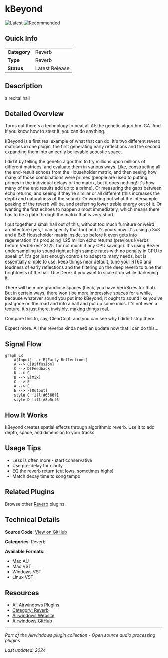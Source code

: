 # kBeyond

![Latest](https://img.shields.io/badge/-Latest-10b981) ![Recommended](https://img.shields.io/badge/-Recommended-6366f1)

## Quick Info

| | |
|---|---|
| **Category** | Reverb |
| **Type** | Reverb |
| **Status** | Latest Release |

## Description

a recital hall

## Detailed Overview

Turns out there's a technology to beat all AI: the genetic algorithm. GA. And if you know how to steer it, you can do anything.

kBeyond is a first real example of what that can do. It's two different reverb matrices in one plugin, the first generating early reflections and the second expanding them into an eerily believable acoustic space.

I did it by telling the genetic algorithm to try millions upon millions of different matrices, and evaluate them in various ways. Like, constructing all the end-result echoes from the Householder matrix, and then seeing how many of those combinations were primes (people are used to putting primes in the individual delays of the matrix, but it does nothing! It's how many of the end results add up to a prime). Or measuring the gaps between echo returns, and seeing if they're similar or all different (this increases the depth and naturalness of the sound). Or working out what the intersample peaking of the reverb will be, and preferring lower treble energy out of it. Or wanting the first echoes to happen almost immediately, which means there has to be a path through the matrix that is very short.

I put together a small hall out of this, without too much furniture or weird architecture (yes, I can specify that too) and it's yours now. It's using a 3x3 and a 6x6 Householder matrix inside, so before it even gets into regeneration it's producing 1.25 million echo returns (previous kVerbs before VerbSixes? 3125, for not much if any CPU savings). It's using Bezier undersampling to sound right at high sample rates with no penalty in CPU to speak of. It's got just enough controls to adapt to many needs, but is essentially simple to use: keep things near default, tune your RT60 and loudness of early reflections and the filtering on the deep reverb to tune the brightness of the hall. Use Derez if you want to scale it up while darkening it.

There will be more grandiose spaces (heck, you have VerbSixes for that). But in certain ways, there won't be more impressive spaces for a while, because whatever sound you put into kBeyond, it ought to sound like you've just gone on the road and into a hall and put up some mics. It's not even a texture, it's just there, invisibly, making things real.

Compare this to, say, ClearCoat, and you can see why I didn't stop there.

Expect more. All the reverbs kinda need an update now that I can do this…

## Signal Flow

```mermaid
graph LR
    A[Input] --> B[Early Reflections]
    A --> C[Diffusion]
    C --> D[Feedback]
    D --> C
    B --> E[Mix]
    C --> E
    A --> E
    E --> F[Output]
    style C fill:#6366f1
    style D fill:#8b5cf6
```

## How It Works

kBeyond creates spatial effects through algorithmic reverb. Use it to add depth, space, and dimension to your tracks.

## Usage Tips

- Less is often more - start conservative
- Use pre-delay for clarity
- EQ the reverb return (cut lows, sometimes highs)
- Match decay time to song tempo


## Related Plugins

Browse other [Reverb](../categories/reverb.md) plugins.


## Technical Details

**Source Code**: [View on GitHub](https://github.com/airwindows/airwindows/tree/master/plugins/LinuxVST/src/kBeyond)

**Categories**: Reverb

**Available Formats**:
- Mac AU
- Mac VST
- Windows VST
- Linux VST

## Resources

- [All Airwindows Plugins](../../README.md)
- [Category: Reverb](../categories/reverb.md)
- [Airwindows Website](https://www.airwindows.com)
- [Airwindows GitHub](https://github.com/airwindows/airwindows)

---

*Part of the Airwindows plugin collection - Open source audio processing plugins*

*Last updated: 2024*
